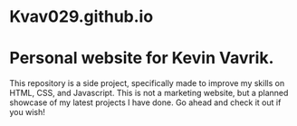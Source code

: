 # Kvav029.github.io
Personal website for Kevin Vavrik.
=======
>>>>>>> 

This repository is a side project, specifically made
to improve my skills on HTML, CSS, and Javascript. 
This is not a marketing website, but a planned showcase
of my latest projects I have done. Go ahead and check
it out if you wish!
